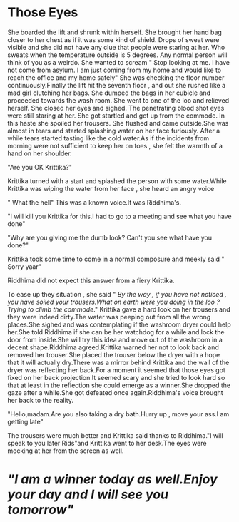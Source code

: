 # Those Eyes

She boarded the lift and shrunk within herself. She brought her hand bag closer to her chest as if it was some kind of shield. Drops of sweat were visible and she did not have any clue that people were staring at her. Who sweats when the temperature outside is 5 degrees. Any normal person will think of you as a weirdo. She wanted to scream " Stop looking at me. I have not come from asylum. I am just coming from my home and would like to reach the office and my home safely" She was checking the floor number continuously.Finally the lift hit the seventh floor , and out she rushed like a mad girl clutching her bags. She dumped the bags in her cubicle and proceeded towards the wash room. She went to one of the loo and relieved herself. She closed her eyes and sighed. The penetrating blood shot eyes were still staring at her. She got startled and got up from the commode. In this haste she spoiled her trousers. She flushed and came outside.She was almost in tears and started splashing water on her face furiously. After a while tears started tasting like the cold water.As if the incidents from morning were not sufficient to keep her on toes , she felt the warmth of a hand on her shoulder.

> 

"Are you OK Krittika?"

Krittika turned with a start and splashed the person with some water.While Krittika was wiping the water from her face , she heard an angry voice 

" What the hell" This was a known voice.It was Riddhima's.

"I will kill you Krittika for this.I had to go to a meeting and see what you have done"

"Why are you giving me the dumb look? Can't you see what have you done?"

Krittika took some time to come in a normal composure and meekly said " Sorry yaar"

Riddhima did not expect this answer from a fiery Krittika.

To ease up they situation , she said " *By the way , if you have not noticed , you have soiled your trousers.What on earth were you doing in the loo ? Trying to climb the commode*." Krittika gave a hard look on her trousers and they were indeed dirty.The water was peeping out from all the wrong places.She sighed and was contemplating if the washroom dryer could help her.She told Riddhima if she can be her watchdog for a while and lock the door from inside.She will try this idea and move out of the washroom in a decent shape.Riddhima agreed.Krittika warned her not to look back and removed her trouser.She placed the trouser below the dryer with a hope that it will actually dry.There was a mirror behind Krittika and the wall of the dryer was reflecting her back.For a moment it seemed that those eyes got fixed on her back projection.It seemed scary and she tried to look hard so that at least in the reflection she could emerge as a winner.She dropped the gaze after a while.She got defeated once again.Riddhima's voice brought her back to the reality.

"Hello,madam.Are you also taking a dry bath.Hurry up , move your ass.I am getting late"

The trousers were much better and Krittika said thanks to Riddhima."I will speak to you later Rids"and Krittika went to her desk.The eyes were mocking at her from the screen as well.


# *"I am a winner today as well.Enjoy your day and I will see you tomorrow"*




